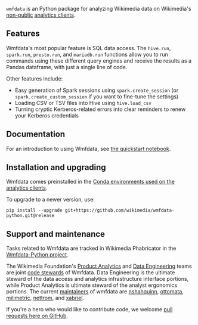 `wmfdata` is an Python package for analyzing Wikimedia data on Wikimedia's [non-public](https://wikitech.wikimedia.org/wiki/Analytics/Data_access#Production_access) [analytics clients](https://wikitech.wikimedia.org/wiki/Analytics/Systems/Clients).

## Features
Wmfdata's most popular feature is SQL data access. The `hive.run`, `spark.run`, `presto.run`, and `mariadb.run` functions allow you to run commands using these different query engines and receive the results as a Pandas dataframe, with just a single line of code.

Other features include:
* Easy generation of Spark sessions using `spark.create_session` (or `spark.create_custom_session` if you want to fine-tune the settings)
* Loading CSV or TSV files into Hive using `hive.load_csv`
* Turning cryptic Kerberos-related errors into clear reminders to renew your Kerberos credentials

## Documentation
For an introduction to using Wmfdata, see [the quickstart notebook](docs/quickstart.ipynb).

## Installation and upgrading
Wmfdata comes preinstalled in the [Conda environments used on the analytics clients](https://wikitech.wikimedia.org/wiki/Data_Engineering/Systems/Conda).

To upgrade to a newer version, use:
```
pip install --upgrade git+https://github.com/wikimedia/wmfdata-python.git@release
```

## Support and maintenance 
Tasks related to Wmfdata are tracked in Wikimedia Phabricator in the [Wmfdata-Python project](https://phabricator.wikimedia.org/project/profile/4627/).

The Wikimedia Foundation's [Product Analytics](https://www.mediawiki.org/wiki/Product_Analytics) and [Data Engineering](https://wikitech.wikimedia.org/wiki/Data_Engineering) teams are joint [code stewards](https://www.mediawiki.org/wiki/Code_Stewardship) of Wmfdata. Data Engineering is the ultimate steward of the data access and analytics infrastructure interface portions, while Product Analytics is ultimate steward of the analyst ergonomics portions. The current [maintainers](https://www.mediawiki.org/wiki/Developers/Maintainers) of wmfdata are [nshahquinn](https://github.com/nshahquinn), [ottomata](https://github.com/ottomata), [milimetric](https://github.com/milimetric/), [nettrom](https://github.com/nettrom/), and [xabriel](https://github.com/xabriel).

If you're a hero who would like to contribute code, we welcome [pull requests here on GitHub](/pulls).
